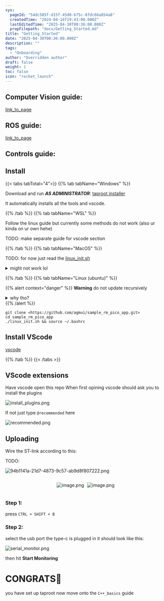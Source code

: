 ```yaml
---
sys:
  pageId: "54dc585f-d15f-45d0-b75c-8fdc66a854a8"
  createdTime: "2024-04-16T19:43:00.000Z"
  lastEditedTime: "2025-04-30T00:36:00.000Z"
  propFilepath: "docs/Getting_Started.md"
title: "Getting_Started"
date: "2025-04-30T00:36:00.000Z"
description: ""
tags:
  - "Onboarding"
author: "Overridden author"
draft: false
weight: 1
toc: false
icon: "rocket_launch"
---
```


## Computer Vision guide:

[link_to_page](86d45bc0-388b-4d26-8848-44f255f73d0e)

## ROS guide:

[link_to_page](3c76c1de-ec8f-46d6-8b0a-294005edc2d5)

## Controls guide:

## Install

{{< tabs tabTotal="4">}}
{{% tab tabName="Windows" %}}

Download and run _**AS ADMINISTRATOR**_: [taproot installer](https://github.com/Thornbots/TeachingFreshies/releases/tag/1.0)

It automatically installs all the tools and vscode.

{{% /tab %}}
{{% tab tabName="WSL" %}}

Follow the linux guide but currently some methods do not work (also ur kinda on ur own hehe)

TODO: make separate guide for vscode section

{{% /tab %}}
{{% tab tabName="MacOS" %}}

TODO: for now just read the [linux_init.sh](https://github.com/agmui/sample_rm_pico_app/blob/main/linux_init.sh)

<details>
<summary>might not work lol</summary>

`brew install libusb pkg-config`

Next install: [vscode](https://code.visualstudio.com/Download)

</details>

{{% /tab %}}
{{% tab tabName="Linux (ubuntu)" %}}

{{% alert context="danger" %}}
**Warning** do not update recursively
<details>
<summary>why tho?</summary>
There are some submodules that may go on for a while (like tinyusb) and I highly
recommend you don't need to get them.
If you want to see what submodules I update just look in `linux_init.sh`
</details>
{{% /alert %}}

```shell
git clone <https://github.com/agmui/sample_rm_pico_app.git>
cd sample_rm_pico_app
./linux_init.sh && source ~/.bashrc
```

## Install VScode

[vscode](https://code.visualstudio.com/Download)

{{% /tab %}}
{{< /tabs >}}

## VScode extensions

Have vscode open this repo
When first opining vscode should ask you to install the plugins

![install_plugins.png](https://prod-files-secure.s3.us-west-2.amazonaws.com/d518164a-d88e-44d1-a4ee-3adb3bd8bce0/89bd30f0-1825-4e77-867b-0a41ce370880/install_plugins.png?X-Amz-Algorithm=AWS4-HMAC-SHA256&X-Amz-Content-Sha256=UNSIGNED-PAYLOAD&X-Amz-Credential=ASIAZI2LB466RQRSAJOF%2F20250707%2Fus-west-2%2Fs3%2Faws4_request&X-Amz-Date=20250707T181236Z&X-Amz-Expires=3600&X-Amz-Security-Token=IQoJb3JpZ2luX2VjEHIaCXVzLXdlc3QtMiJGMEQCIGTxGXJZm9SySS3GefBZRLNMEJM6KWRfRSRNMrxgweBcAiA2B7dASkpkyHC2jXp%2FPpMT3i7vTngN4zqFjn9LyXJkrir%2FAwh7EAAaDDYzNzQyMzE4MzgwNSIMY7qN44%2BIxc3YZcwFKtwDiyJ8Kdhxlsi0NRvkv2z71OwtYX9xfRVDe%2FyaBJitUezvCdpYjytvfjH0sWCrMl9BIRHnIBDxzGN8F2aMi4kcBWikmVAe%2FIkouwh7j8tamhDCZsZVmOIInRcwT3lOZ2%2BTHffVRckYcqxA4g%2BDJC%2FvJNBrjDFB0f%2FplxEzXj6EVTSKK%2Bun4FoxsbtvXCd7jmy0wSPvBKp8aflzZ7wQeHcd%2FJX5m50K2%2FVHTuCeBjsfen4RSW0O3spSKAiLQkDTSDdGEnO0kHOWIJHpsfFd%2Fysxh5smrc1XYbWHUUkCObMK5U3lHXtCq8U5a9R8N0y1osQQ%2BA7B%2BPRHrO4Q6PdWCyBOuSmbrZBcJHyB%2FkZM8X%2BhS4lb83CmEJKMg69YO9kWoH0FP91o9YgHBkl1MBTgtvwxdkqRnW%2FC0pdx0ewYulFm2In66dx7iJwOD0tvFdXFDAvRiw7iEY7XO159785VZZ2jZdmMdsHXWbatH2NRNbzHdMawZ2NbqcdC7HNyTfOmkILS6gPIWobXMcFyopKydOqWhio%2BZ3L4qCuHYzqhKJIqnYzDzao89n5LGDOBZwr%2FeHVJGskUqclcm%2FN%2FruDAwDrgviGdu8GYNQkNtFjtpdYx2noSODLaf8TvztT0gRQwz5awwwY6pgGoW2uLR8fGDWElD14j3UMc8M4%2FKILeMkXGN5WqFtZhI0wINqeojIvE0DRiQeXt2HwiC4MpEOVFHU1xAjPsXYOg2OASsggCcbidKp14H02otBWN%2F%2BDPiraZKHN796znloASlm69W6%2B9V8%2BDP9RQL9unOUy%2FOf3mMO0qtFQ9LdvACyADFS6b5eFCgNCcN0SIVTQaERBi38JfXWMOUzfOGqL1%2BNKQZNNW&X-Amz-Signature=7fa291935cff83eea8c6393a0576ac95cdb7e549752b0355b0e8aeae49a398a3&X-Amz-SignedHeaders=host&x-amz-checksum-mode=ENABLED&x-id=GetObject)

If not just type `@recommended` here  

![recommended.png](https://prod-files-secure.s3.us-west-2.amazonaws.com/d518164a-d88e-44d1-a4ee-3adb3bd8bce0/61e661e9-5d85-4dfc-be0d-8d2097a5e793/recommended.png?X-Amz-Algorithm=AWS4-HMAC-SHA256&X-Amz-Content-Sha256=UNSIGNED-PAYLOAD&X-Amz-Credential=ASIAZI2LB466RQRSAJOF%2F20250707%2Fus-west-2%2Fs3%2Faws4_request&X-Amz-Date=20250707T181236Z&X-Amz-Expires=3600&X-Amz-Security-Token=IQoJb3JpZ2luX2VjEHIaCXVzLXdlc3QtMiJGMEQCIGTxGXJZm9SySS3GefBZRLNMEJM6KWRfRSRNMrxgweBcAiA2B7dASkpkyHC2jXp%2FPpMT3i7vTngN4zqFjn9LyXJkrir%2FAwh7EAAaDDYzNzQyMzE4MzgwNSIMY7qN44%2BIxc3YZcwFKtwDiyJ8Kdhxlsi0NRvkv2z71OwtYX9xfRVDe%2FyaBJitUezvCdpYjytvfjH0sWCrMl9BIRHnIBDxzGN8F2aMi4kcBWikmVAe%2FIkouwh7j8tamhDCZsZVmOIInRcwT3lOZ2%2BTHffVRckYcqxA4g%2BDJC%2FvJNBrjDFB0f%2FplxEzXj6EVTSKK%2Bun4FoxsbtvXCd7jmy0wSPvBKp8aflzZ7wQeHcd%2FJX5m50K2%2FVHTuCeBjsfen4RSW0O3spSKAiLQkDTSDdGEnO0kHOWIJHpsfFd%2Fysxh5smrc1XYbWHUUkCObMK5U3lHXtCq8U5a9R8N0y1osQQ%2BA7B%2BPRHrO4Q6PdWCyBOuSmbrZBcJHyB%2FkZM8X%2BhS4lb83CmEJKMg69YO9kWoH0FP91o9YgHBkl1MBTgtvwxdkqRnW%2FC0pdx0ewYulFm2In66dx7iJwOD0tvFdXFDAvRiw7iEY7XO159785VZZ2jZdmMdsHXWbatH2NRNbzHdMawZ2NbqcdC7HNyTfOmkILS6gPIWobXMcFyopKydOqWhio%2BZ3L4qCuHYzqhKJIqnYzDzao89n5LGDOBZwr%2FeHVJGskUqclcm%2FN%2FruDAwDrgviGdu8GYNQkNtFjtpdYx2noSODLaf8TvztT0gRQwz5awwwY6pgGoW2uLR8fGDWElD14j3UMc8M4%2FKILeMkXGN5WqFtZhI0wINqeojIvE0DRiQeXt2HwiC4MpEOVFHU1xAjPsXYOg2OASsggCcbidKp14H02otBWN%2F%2BDPiraZKHN796znloASlm69W6%2B9V8%2BDP9RQL9unOUy%2FOf3mMO0qtFQ9LdvACyADFS6b5eFCgNCcN0SIVTQaERBi38JfXWMOUzfOGqL1%2BNKQZNNW&X-Amz-Signature=b697aee241e4854e4b902e39c8bb458439b6d0de70781c9f8b23ce5033224bae&X-Amz-SignedHeaders=host&x-amz-checksum-mode=ENABLED&x-id=GetObject)

## Uploading

Wire the ST-link according to this:

TODO:

![94b1141a-21d7-4873-9c57-ab9d8f807222.png](https://prod-files-secure.s3.us-west-2.amazonaws.com/d518164a-d88e-44d1-a4ee-3adb3bd8bce0/e5fad17d-ab82-4300-9f4c-505ab4b1202c/94b1141a-21d7-4873-9c57-ab9d8f807222.png?X-Amz-Algorithm=AWS4-HMAC-SHA256&X-Amz-Content-Sha256=UNSIGNED-PAYLOAD&X-Amz-Credential=ASIAZI2LB466RQRSAJOF%2F20250707%2Fus-west-2%2Fs3%2Faws4_request&X-Amz-Date=20250707T181236Z&X-Amz-Expires=3600&X-Amz-Security-Token=IQoJb3JpZ2luX2VjEHIaCXVzLXdlc3QtMiJGMEQCIGTxGXJZm9SySS3GefBZRLNMEJM6KWRfRSRNMrxgweBcAiA2B7dASkpkyHC2jXp%2FPpMT3i7vTngN4zqFjn9LyXJkrir%2FAwh7EAAaDDYzNzQyMzE4MzgwNSIMY7qN44%2BIxc3YZcwFKtwDiyJ8Kdhxlsi0NRvkv2z71OwtYX9xfRVDe%2FyaBJitUezvCdpYjytvfjH0sWCrMl9BIRHnIBDxzGN8F2aMi4kcBWikmVAe%2FIkouwh7j8tamhDCZsZVmOIInRcwT3lOZ2%2BTHffVRckYcqxA4g%2BDJC%2FvJNBrjDFB0f%2FplxEzXj6EVTSKK%2Bun4FoxsbtvXCd7jmy0wSPvBKp8aflzZ7wQeHcd%2FJX5m50K2%2FVHTuCeBjsfen4RSW0O3spSKAiLQkDTSDdGEnO0kHOWIJHpsfFd%2Fysxh5smrc1XYbWHUUkCObMK5U3lHXtCq8U5a9R8N0y1osQQ%2BA7B%2BPRHrO4Q6PdWCyBOuSmbrZBcJHyB%2FkZM8X%2BhS4lb83CmEJKMg69YO9kWoH0FP91o9YgHBkl1MBTgtvwxdkqRnW%2FC0pdx0ewYulFm2In66dx7iJwOD0tvFdXFDAvRiw7iEY7XO159785VZZ2jZdmMdsHXWbatH2NRNbzHdMawZ2NbqcdC7HNyTfOmkILS6gPIWobXMcFyopKydOqWhio%2BZ3L4qCuHYzqhKJIqnYzDzao89n5LGDOBZwr%2FeHVJGskUqclcm%2FN%2FruDAwDrgviGdu8GYNQkNtFjtpdYx2noSODLaf8TvztT0gRQwz5awwwY6pgGoW2uLR8fGDWElD14j3UMc8M4%2FKILeMkXGN5WqFtZhI0wINqeojIvE0DRiQeXt2HwiC4MpEOVFHU1xAjPsXYOg2OASsggCcbidKp14H02otBWN%2F%2BDPiraZKHN796znloASlm69W6%2B9V8%2BDP9RQL9unOUy%2FOf3mMO0qtFQ9LdvACyADFS6b5eFCgNCcN0SIVTQaERBi38JfXWMOUzfOGqL1%2BNKQZNNW&X-Amz-Signature=ff2edfb6c257cbce0f9bb4dfe2f3a0de677475312bd6f77fa08a28a713121944&X-Amz-SignedHeaders=host&x-amz-checksum-mode=ENABLED&x-id=GetObject)

<div style="display: flex;flex-direction: row; column-gap:10px; max-width: 630px;justify-content: center;">
<div>

![image.png](https://prod-files-secure.s3.us-west-2.amazonaws.com/d518164a-d88e-44d1-a4ee-3adb3bd8bce0/210ecb78-1116-4d7b-b9b7-2292f66fa2c2/image.png?X-Amz-Algorithm=AWS4-HMAC-SHA256&X-Amz-Content-Sha256=UNSIGNED-PAYLOAD&X-Amz-Credential=ASIAZI2LB4666Z526B6V%2F20250707%2Fus-west-2%2Fs3%2Faws4_request&X-Amz-Date=20250707T181238Z&X-Amz-Expires=3600&X-Amz-Security-Token=IQoJb3JpZ2luX2VjEHIaCXVzLXdlc3QtMiJHMEUCIEAlSaHmqA%2BT%2BLasVu3ieloE8eGKqwmltn3pamdCyCXPAiEAs2Onj03o%2FYplgxEZ6%2B6V%2F01IZ1xdLGfJZiOCLlw7hXkq%2FwMIexAAGgw2Mzc0MjMxODM4MDUiDDZlvcAZOunXBas92yrcA6fnru7mnrtOlveisYA%2BIyoDvbw4H1w%2BKv2OH2Ve57bBJfSG5mrZrV4zoRgc9QkMTWMkDZC0atZ2fYtPw%2Bb4b0gW3XMZJTSDL0yAIq0qATHxLohYdbm6WRG841a2r08gevHtaZE2dMMqiu8Xuhrc7DMdxQi9C86tL8y%2BzTZqf3ZIvGqdENUe79hOdS5j0q32ikkbLZ4tPOLDwXgX2dkl%2BzFolCeTj%2BjJZl6QGq5deBLNZSEQeS2J8Hn8hz0wn8w0vLmRXMuqBplXaKeYdmj3f%2BpkZiZwsS3wsj6nqZTIgjpODacTXanZxn4gV32wQxb1euBaw4Mc4xTAxKy2g1ICmBI%2FuW5TEImto55wDyWauryvDfYMNBYjL27j0bodlZXQTEwE8sRmNKyAPNcg8XwhncpoCpyhguxIy0aLibT7%2FGZL25rn0ujO5V%2BPxX6ilCF4Ptq2UMa%2BOszG3Heh2qf54pe4Y6uKUp2Ih3GtX%2Bg88fb%2FdtlHMxYReNa11DsZRbds%2FMsDyLHdlqSdDUP0ozdapicjddLje6DAlngh8KrW6z2J7M9GkqNrS4qkPOLpvvFqED0692ZRgRc6%2F23E7LdCo%2BluioxdW%2Fj9UdAvZQcmS4MKwg9M3J%2FirulneeJvMJCWsMMGOqUBG9DjJc5EJ4SvMOdIfWxDaessYCP6sjbPXxBUQn6gGfdXdpXIA6FHCyUFEEjZXXOIvdMrrcL%2FxbdVDj%2Fx90Gf77XoyvKFvZpLhiK8Do1vEhYqYGj7z1v7wQqcGRa5j2C02CZz1dgvd%2B8JkoaoWlSk0lkV8q1bjWsvdro9EDtikkV5tsH6DyHJtvBKPvJxIdEWAy%2BkdDkf7zZSonxpxwMMicKlZ%2FBK&X-Amz-Signature=3d1d51615fe7ca77e99016ce1c5dad9afb87bd39ab44d1ce2e3a9f577aa3c587&X-Amz-SignedHeaders=host&x-amz-checksum-mode=ENABLED&x-id=GetObject)

</div>
<div>

![image.png](https://prod-files-secure.s3.us-west-2.amazonaws.com/d518164a-d88e-44d1-a4ee-3adb3bd8bce0/33a0fd0f-8ca6-4a86-8e09-26e95ded1fff/image.png?X-Amz-Algorithm=AWS4-HMAC-SHA256&X-Amz-Content-Sha256=UNSIGNED-PAYLOAD&X-Amz-Credential=ASIAZI2LB466ZSLILNJ4%2F20250707%2Fus-west-2%2Fs3%2Faws4_request&X-Amz-Date=20250707T181239Z&X-Amz-Expires=3600&X-Amz-Security-Token=IQoJb3JpZ2luX2VjEHIaCXVzLXdlc3QtMiJGMEQCIDQPG5R%2F%2B33wLoHnF30fiePiTqf2dED8zYma%2BG6WRM55AiALJo5AtmnSJKjVp6xUpiWG4bk1QjclOjcBU6qzKCS0%2FCr%2FAwh7EAAaDDYzNzQyMzE4MzgwNSIMBjwhnTREF%2BqbCaoQKtwDgs6Vh78JLjEFyh6McYib%2FRRbaDb7q2%2Fb1keOMj%2BvHKwU4X4mDEfQd7qAxWjSGlOMxaGqJkBpBYj1qo70wKoQOLyJXRBNlaTP5JGeqejQSCP9CgeIlz3uBZrRHoGUN8xYVFY575AFBUfoon7SE2LlBZHDfNHGNZbkWxs1d21zF2GlBzQZGShTKrQKBpkUPraxrWIRDxMhs3agE0WV4fqvmB7oBiQdEpz7%2FtXACiDk%2BoCVgzOggrsuEAnLLd6jAVqcplBHBJnUx0wsPr09jfwjT7oUB%2FYB2pzCrCv1nEAURLE2gV63HC08guwGllNp3%2F9M6Cvj2NhuLFWss9CC3VkuwwhXmgmjB88Y%2B3pAGNTzYBd%2Bb767ZquLUfUlDCl9ZJrIRbD0KyqIyah%2BlnZad4d9q26RuPg8gBcyDXOu2s5Eaik5376hDxX0TfAekly17Bo9lw8QXzbyrEAdPysNMAIHnIzaTrnSHJX7RzT%2FxQ6iIE4UDaD5vgeTTQsiAhDkaQzvy8RWoVtMg0jpyAFVNwpAIdxN6t%2FnW2D3l7TbiQ%2BVL6rhlmg6MCINDtCkcnzuzv33i%2BDg9FKYTWyONoQGgkRPXIDNZrsd1hDJbOeFbY2xRmP%2BaGGebRVU2m%2Fmn7owz5awwwY6pgHtjDBk9UYAup26mXgp1Q0l%2Fb8X0XxqPIoY64LKSxfuY4moUmEjcLLRg33eQRQvl2LbRUejnOcQhO7SH2Sq8Lpkf2hzOdtU0ZyvIxMeo92quwCR9siNWiN8KD7vblGU5AOuUdeszeXxclsYsSAoCMVp9fUimZRpoM6Cc%2BxAVItSXWmYhg5FchyyGUvDxlvzIN3N%2BuktDSaNO5lXRZKC9D4BEBBheAQg&X-Amz-Signature=b7375b3940c072f1681730289a6230a8e0ce8ca335b5c32508b8721691b22a55&X-Amz-SignedHeaders=host&x-amz-checksum-mode=ENABLED&x-id=GetObject)

</div>
</div>

### Step 1:

press `CTRL + SHIFT + B`

### Step 2:

select the usb port the type-c is plugged in it should look like this:

![serial_monitor.png](https://prod-files-secure.s3.us-west-2.amazonaws.com/d518164a-d88e-44d1-a4ee-3adb3bd8bce0/f03f4774-05d4-4393-b6a0-d5efb6d315ab/serial_monitor.png?X-Amz-Algorithm=AWS4-HMAC-SHA256&X-Amz-Content-Sha256=UNSIGNED-PAYLOAD&X-Amz-Credential=ASIAZI2LB466RQRSAJOF%2F20250707%2Fus-west-2%2Fs3%2Faws4_request&X-Amz-Date=20250707T181236Z&X-Amz-Expires=3600&X-Amz-Security-Token=IQoJb3JpZ2luX2VjEHIaCXVzLXdlc3QtMiJGMEQCIGTxGXJZm9SySS3GefBZRLNMEJM6KWRfRSRNMrxgweBcAiA2B7dASkpkyHC2jXp%2FPpMT3i7vTngN4zqFjn9LyXJkrir%2FAwh7EAAaDDYzNzQyMzE4MzgwNSIMY7qN44%2BIxc3YZcwFKtwDiyJ8Kdhxlsi0NRvkv2z71OwtYX9xfRVDe%2FyaBJitUezvCdpYjytvfjH0sWCrMl9BIRHnIBDxzGN8F2aMi4kcBWikmVAe%2FIkouwh7j8tamhDCZsZVmOIInRcwT3lOZ2%2BTHffVRckYcqxA4g%2BDJC%2FvJNBrjDFB0f%2FplxEzXj6EVTSKK%2Bun4FoxsbtvXCd7jmy0wSPvBKp8aflzZ7wQeHcd%2FJX5m50K2%2FVHTuCeBjsfen4RSW0O3spSKAiLQkDTSDdGEnO0kHOWIJHpsfFd%2Fysxh5smrc1XYbWHUUkCObMK5U3lHXtCq8U5a9R8N0y1osQQ%2BA7B%2BPRHrO4Q6PdWCyBOuSmbrZBcJHyB%2FkZM8X%2BhS4lb83CmEJKMg69YO9kWoH0FP91o9YgHBkl1MBTgtvwxdkqRnW%2FC0pdx0ewYulFm2In66dx7iJwOD0tvFdXFDAvRiw7iEY7XO159785VZZ2jZdmMdsHXWbatH2NRNbzHdMawZ2NbqcdC7HNyTfOmkILS6gPIWobXMcFyopKydOqWhio%2BZ3L4qCuHYzqhKJIqnYzDzao89n5LGDOBZwr%2FeHVJGskUqclcm%2FN%2FruDAwDrgviGdu8GYNQkNtFjtpdYx2noSODLaf8TvztT0gRQwz5awwwY6pgGoW2uLR8fGDWElD14j3UMc8M4%2FKILeMkXGN5WqFtZhI0wINqeojIvE0DRiQeXt2HwiC4MpEOVFHU1xAjPsXYOg2OASsggCcbidKp14H02otBWN%2F%2BDPiraZKHN796znloASlm69W6%2B9V8%2BDP9RQL9unOUy%2FOf3mMO0qtFQ9LdvACyADFS6b5eFCgNCcN0SIVTQaERBi38JfXWMOUzfOGqL1%2BNKQZNNW&X-Amz-Signature=e94389155ac83166102fdbb303c21c02ae2015454a2cb70e3a5babca6c3940a7&X-Amz-SignedHeaders=host&x-amz-checksum-mode=ENABLED&x-id=GetObject)

then hit **Start Monitoring**

# CONGRATS🎉

you have set up taproot now move onto the `C++_basics` guide
